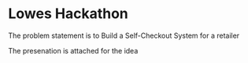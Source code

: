 # Lowes Hackathon

The problem statement is to Build a Self-Checkout System for a retailer 

The presenation is attached  for the idea
